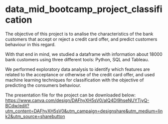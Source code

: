 # data_mid_bootcamp_project_classification

The objective of this project is to analise the characteristics of the bank customers that accept or reject a credit card offer, and predict customers behaviour in this regard.

With that end in mind, we studied a dataframe with information about 18000 bank customers using three different tools: Python, SQL and Tableau.

We performed exploratory data analysis to identify which features are related to the acceptance or otherwise of the credit card offer, and used machine learning techniques for classification with the objective of predicting the consumers behaviour.

The presentation file for the project can be downloaded below:
https://www.canva.com/design/DAFhyXH5sV0/aIQ4Dl9hseNUYTjyQ-BCdw/edit?utm_content=DAFhyXH5sV0&utm_campaign=designshare&utm_medium=link2&utm_source=sharebutton
